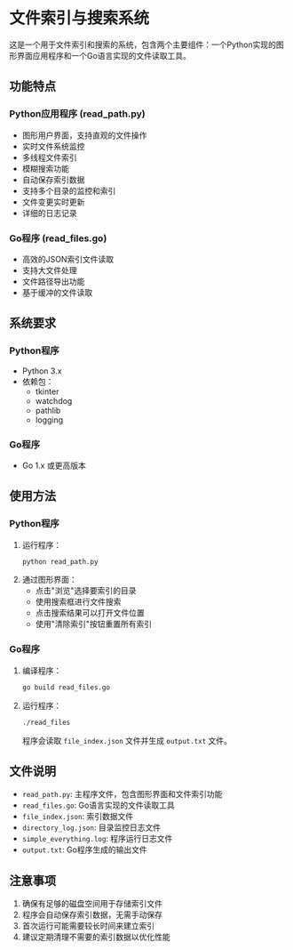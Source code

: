 # 文件索引与搜索系统

这是一个用于文件索引和搜索的系统，包含两个主要组件：一个Python实现的图形界面应用程序和一个Go语言实现的文件读取工具。

## 功能特点

### Python应用程序 (read_path.py)
- 图形用户界面，支持直观的文件操作
- 实时文件系统监控
- 多线程文件索引
- 模糊搜索功能
- 自动保存索引数据
- 支持多个目录的监控和索引
- 文件变更实时更新
- 详细的日志记录

### Go程序 (read_files.go)
- 高效的JSON索引文件读取
- 支持大文件处理
- 文件路径导出功能
- 基于缓冲的文件读取

## 系统要求

### Python程序
- Python 3.x
- 依赖包：
  - tkinter
  - watchdog
  - pathlib
  - logging

### Go程序
- Go 1.x 或更高版本

## 使用方法

### Python程序
1. 运行程序：
   ```bash
   python read_path.py
   ```
2. 通过图形界面：
   - 点击"浏览"选择要索引的目录
   - 使用搜索框进行文件搜索
   - 点击搜索结果可以打开文件位置
   - 使用"清除索引"按钮重置所有索引

### Go程序
1. 编译程序：
   ```bash
   go build read_files.go
   ```
2. 运行程序：
   ```bash
   ./read_files
   ```
   程序会读取 `file_index.json` 文件并生成 `output.txt` 文件。

## 文件说明

- `read_path.py`: 主程序文件，包含图形界面和文件索引功能
- `read_files.go`: Go语言实现的文件读取工具
- `file_index.json`: 索引数据文件
- `directory_log.json`: 目录监控日志文件
- `simple_everything.log`: 程序运行日志文件
- `output.txt`: Go程序生成的输出文件

## 注意事项

1. 确保有足够的磁盘空间用于存储索引文件
2. 程序会自动保存索引数据，无需手动保存
3. 首次运行可能需要较长时间来建立索引
4. 建议定期清理不需要的索引数据以优化性能 